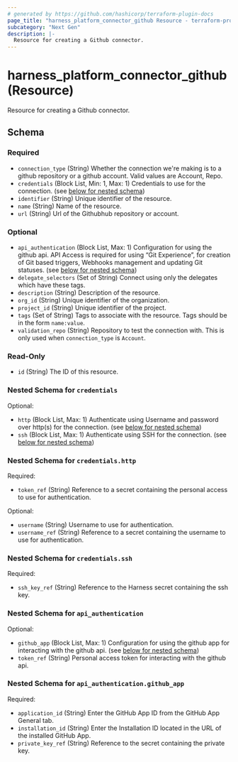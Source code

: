 ```yaml
---
# generated by https://github.com/hashicorp/terraform-plugin-docs
page_title: "harness_platform_connector_github Resource - terraform-provider-harness"
subcategory: "Next Gen"
description: |-
  Resource for creating a Github connector.
---
```


# harness_platform_connector_github (Resource)

Resource for creating a Github connector.



<!-- schema generated by tfplugindocs -->
## Schema

### Required

- `connection_type` (String) Whether the connection we're making is to a github repository or a github account. Valid values are Account, Repo.
- `credentials` (Block List, Min: 1, Max: 1) Credentials to use for the connection. (see [below for nested schema](#nestedblock--credentials))
- `identifier` (String) Unique identifier of the resource.
- `name` (String) Name of the resource.
- `url` (String) Url of the Githubhub repository or account.

### Optional

- `api_authentication` (Block List, Max: 1) Configuration for using the github api. API Access is required for using “Git Experience”, for creation of Git based triggers, Webhooks management and updating Git statuses. (see [below for nested schema](#nestedblock--api_authentication))
- `delegate_selectors` (Set of String) Connect using only the delegates which have these tags.
- `description` (String) Description of the resource.
- `org_id` (String) Unique identifier of the organization.
- `project_id` (String) Unique identifier of the project.
- `tags` (Set of String) Tags to associate with the resource. Tags should be in the form `name:value`.
- `validation_repo` (String) Repository to test the connection with. This is only used when `connection_type` is `Account`.

### Read-Only

- `id` (String) The ID of this resource.

<a id="nestedblock--credentials"></a>
### Nested Schema for `credentials`

Optional:

- `http` (Block List, Max: 1) Authenticate using Username and password over http(s) for the connection. (see [below for nested schema](#nestedblock--credentials--http))
- `ssh` (Block List, Max: 1) Authenticate using SSH for the connection. (see [below for nested schema](#nestedblock--credentials--ssh))

<a id="nestedblock--credentials--http"></a>
### Nested Schema for `credentials.http`

Required:

- `token_ref` (String) Reference to a secret containing the personal access to use for authentication.

Optional:

- `username` (String) Username to use for authentication.
- `username_ref` (String) Reference to a secret containing the username to use for authentication.


<a id="nestedblock--credentials--ssh"></a>
### Nested Schema for `credentials.ssh`

Required:

- `ssh_key_ref` (String) Reference to the Harness secret containing the ssh key.



<a id="nestedblock--api_authentication"></a>
### Nested Schema for `api_authentication`

Optional:

- `github_app` (Block List, Max: 1) Configuration for using the github app for interacting with the github api. (see [below for nested schema](#nestedblock--api_authentication--github_app))
- `token_ref` (String) Personal access token for interacting with the github api.

<a id="nestedblock--api_authentication--github_app"></a>
### Nested Schema for `api_authentication.github_app`

Required:

- `application_id` (String) Enter the GitHub App ID from the GitHub App General tab.
- `installation_id` (String) Enter the Installation ID located in the URL of the installed GitHub App.
- `private_key_ref` (String) Reference to the secret containing the private key.


